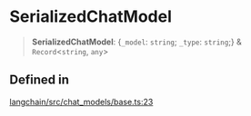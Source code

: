 SerializedChatModel
===================

> **SerializedChatModel**: {`_model`: `string`; `_type`: `string`;} & `Record`<`string`, `any`\>

Defined in[​](#defined-in "Direct link to Defined in")
------------------------------------------------------

[langchain/src/chat\_models/base.ts:23](https://github.com/hwchase17/langchainjs/blob/46e1734/langchain/src/chat_models/base.ts#L23)
